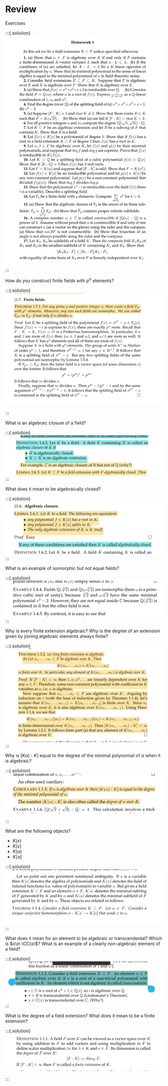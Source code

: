 # Review 


Exercises

:::{.solution}
![SmartSelect_20210420-000457_Xodo_Docs.jpg](image/SmartSelect_20210420-000457_Xodo_Docs.jpg)
:::


How do you construct finite fields with $p^n$ elements?

:::{.solution}
![SmartSelect_20210420-000422_Xodo_Docs.jpg](image/SmartSelect_20210420-000422_Xodo_Docs.jpg)

:::

What is an algebraic closure of a field?

:::{.solution}
![SmartSelect_20210420-000302_Xodo_Docs.jpg](image/SmartSelect_20210420-000302_Xodo_Docs.jpg)
:::


What does it mean to be algebraically closed?

:::{.solution}
![SmartSelect_20210420-000204_Xodo_Docs.jpg](image/SmartSelect_20210420-000204_Xodo_Docs.jpg)
:::


What is an example of isomorphic but not equal fields?


:::{.solution}
![SmartSelect_20210419-235238_Xodo_Docs.jpg](image/SmartSelect_20210419-235238_Xodo_Docs.jpg)
:::

Why is every finite extension algebraic?
Why is the degree of an extension given by joining algebraic elements always finite?


:::{.solution}
![SmartSelect_20210419-234948_Xodo_Docs.jpg](image/SmartSelect_20210419-234948_Xodo_Docs.jpg)
:::


Why is $[K\alpha): K]$ equal to the degree of the minimal polynomial of $\alpha$ when it is algebraic?

:::{.solution}
![SmartSelect_20210419-234549_Xodo_Docs.jpg](image/SmartSelect_20210419-234549_Xodo_Docs.jpg)

:::


What are the following objects?

- $K(x)$
- $K[x]$
- $K( \alpha)$
- $K[ \alpha]$



:::{.solution}
![SmartSelect_20210419-233949_Xodo_Docs.jpg](image/SmartSelect_20210419-233949_Xodo_Docs.jpg)
:::


What does it mean for an element to be algebraic or transcendental?
Which is $x\in \CC(x)$?
What is an example of a clearly non-algebraic element of a field?


:::{.solution}
![SmartSelect_20210419-233920_Xodo_Docs.jpg](image/SmartSelect_20210419-233920_Xodo_Docs.jpg)
:::

What is the degree of a field extension?
What does it mean to be a finite extension?


:::{.solution}
![SmartSelect_20210419-233708_Xodo_Docs.jpg](image/SmartSelect_20210419-233708_Xodo_Docs.jpg)

:::






